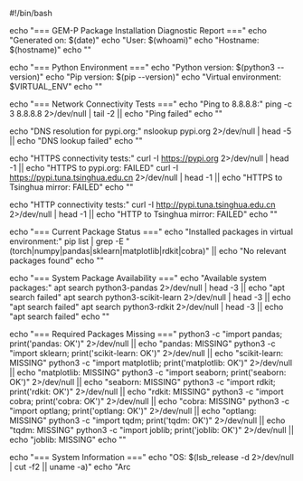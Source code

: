 #!/bin/bash

echo "=== GEM-P Package Installation Diagnostic Report ==="
echo "Generated on: $(date)"
echo "User: $(whoami)"
echo "Hostname: $(hostname)"
echo ""

echo "=== Python Environment ==="
echo "Python version: $(python3 --version)"
echo "Pip version: $(pip --version)"
echo "Virtual environment: $VIRTUAL_ENV"
echo ""

echo "=== Network Connectivity Tests ==="
echo "Ping to 8.8.8.8:"
ping -c 3 8.8.8.8 2>/dev/null | tail -2 || echo "Ping failed"
echo ""

echo "DNS resolution for pypi.org:"
nslookup pypi.org 2>/dev/null | head -5 || echo "DNS lookup failed"
echo ""

echo "HTTPS connectivity tests:"
curl -I https://pypi.org 2>/dev/null | head -1 || echo "HTTPS to pypi.org: FAILED"
curl -I https://pypi.tuna.tsinghua.edu.cn 2>/dev/null | head -1 || echo "HTTPS to Tsinghua mirror: FAILED"
echo ""

echo "HTTP connectivity tests:"
curl -I http://pypi.tuna.tsinghua.edu.cn 2>/dev/null | head -1 || echo "HTTP to Tsinghua mirror: FAILED"
echo ""

echo "=== Current Package Status ==="
echo "Installed packages in virtual environment:"
pip list | grep -E "(torch|numpy|pandas|sklearn|matplotlib|rdkit|cobra)" || echo "No relevant packages found"
echo ""

echo "=== System Package Availability ==="
echo "Available system packages:"
apt search python3-pandas 2>/dev/null | head -3 || echo "apt search failed"
apt search python3-scikit-learn 2>/dev/null | head -3 || echo "apt search failed"
apt search python3-rdkit 2>/dev/null | head -3 || echo "apt search failed"
echo ""

echo "=== Required Packages Missing ==="
python3 -c "import pandas; print('pandas: OK')" 2>/dev/null || echo "pandas: MISSING"
python3 -c "import sklearn; print('scikit-learn: OK')" 2>/dev/null || echo "scikit-learn: MISSING"
python3 -c "import matplotlib; print('matplotlib: OK')" 2>/dev/null || echo "matplotlib: MISSING"
python3 -c "import seaborn; print('seaborn: OK')" 2>/dev/null || echo "seaborn: MISSING"
python3 -c "import rdkit; print('rdkit: OK')" 2>/dev/null || echo "rdkit: MISSING"
python3 -c "import cobra; print('cobra: OK')" 2>/dev/null || echo "cobra: MISSING"
python3 -c "import optlang; print('optlang: OK')" 2>/dev/null || echo "optlang: MISSING"
python3 -c "import tqdm; print('tqdm: OK')" 2>/dev/null || echo "tqdm: MISSING"
python3 -c "import joblib; print('joblib: OK')" 2>/dev/null || echo "joblib: MISSING"
echo ""

echo "=== System Information ==="
echo "OS: $(lsb_release -d 2>/dev/null | cut -f2 || uname -a)"
echo "Arc
